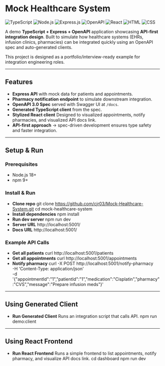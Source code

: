 # Mock Healthcare System
![TypeScript](https://img.shields.io/badge/TypeScript-deepskyblue)
![Node.js](https://img.shields.io/badge/Node.js-green)
![Express.js](https://img.shields.io/badge/Express-yellow)
![OpenAPI](https://img.shields.io/badge/OpenAPI-olive)
![React](https://img.shields.io/badge/C++-dodgerblue)
![HTML](https://img.shields.io/badge/HTML-orange)
![CSS](https://img.shields.io/badge/CSS-blue)

A demo **TypeScript + Express + OpenAPI** application showcasing **API-first integration design**. Built to simulate how healthcare systems (EHRs, infusion clinics, pharmacies) can be integrated quickly using an OpenAPI spec and auto-generated clients.  

This project is designed as a portfolio/interview-ready example for integration engineering roles.  

---  

## Features 
- **Express API** with mock data for patients and appointments. 
- **Pharmacy notification endpoint** to simulate downstream integration. 
- **OpenAPI 3.0 Spec** served with Swagger UI at `/docs`. 
- **Generated TypeScript client** from the spec. 
- **Stylized React client** Designed to visualized appointments, notify pharmacies, and visualized API docs link.
- **API-first approach** → spec-driven development ensures type safety and faster integration. 

---

## Setup & Run

### Prerequisites
- Node.js 18+
- npm 9+

### Install & Run
- **Clone repo** 
	git clone <https://github.com/cjr03/Mock-Healthcare-System.git>
	cd mock-healthcare-system
- **Install dependencies**
	npm install
- **Run dev server**
	npm run dev
- **Server URL** http://localhost:5001/
- **Docs URL** http://localhost:5001/

### Example API Calls
- **Get all patients**
	curl http://localhost:5001/patients
- **Get all appointments**
	curl http://localhost:5001/appointments
- **Notify pharmacy**
	curl -X POST http://localhost:5001/notify-pharmacy \
	  -H 'Content-Type: application/json' \
	  -d '{"appointmentId":"1","patientId":"1","medication":"Cisplatin","pharmacy":"CVS","message":"Prepare infusion meds"}'

---

## Using Generated Client
- **Run Generated Client** Runs an integration script that calls API.
	npm run demo:client

---

## Using React Frontend
- **Run React Frontend** Runs a simple frontend to list appointments, notify pharmacy, and visualize API docs link.
	cd dashboard
	npm run dev
